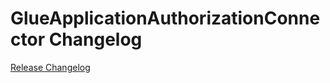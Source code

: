 # GlueApplicationAuthorizationConnector Changelog

[Release Changelog](https://github.com/spryker/glue-application-authorization-connector/releases)
